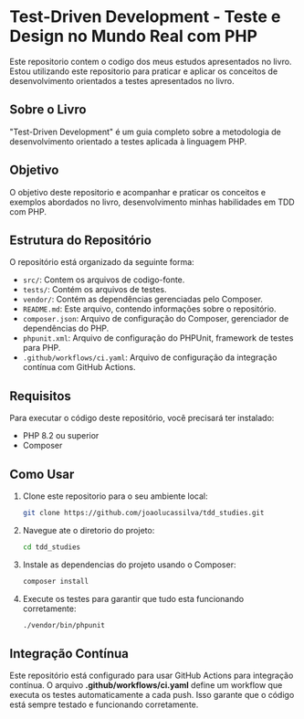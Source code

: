 # Test-Driven Development - Teste e Design no Mundo Real com PHP

Este repositorio contem o codigo dos meus estudos apresentados no livro.
 Estou utilizando este repositorio para praticar e aplicar os conceitos de desenvolvimento orientados a testes apresentados no livro. 

 ## Sobre o Livro
 "Test-Driven Development" é um guia completo sobre a metodologia de desenvolvimento orientado a testes aplicada à linguagem PHP. 

 ## Objetivo
 O objetivo deste repositorio e acompanhar e praticar os conceitos e exemplos abordados no livro, desenvolvimento minhas habilidades em TDD com PHP.

## Estrutura do Repositório
O repositório está organizado da seguinte forma:  

- `src/`: Contem os arquivos de codigo-fonte.
- `tests/`: Contém os arquivos de testes.
- `vendor/`: Contém as dependências gerenciadas pelo Composer.
- `README.md`: Este arquivo, contendo informações sobre o repositório.
- `composer.json`: Arquivo de configuração do Composer, gerenciador de dependências do PHP.
- `phpunit.xml`: Arquivo de configuração do PHPUnit, framework de testes para PHP.
- `.github/workflows/ci.yaml`: Arquivo de configuração da integração contínua com GitHub Actions.

## Requisitos
Para executar o código deste repositório, você precisará ter instalado:
- PHP 8.2 ou superior
- Composer

 ## Como Usar
 1. Clone este repositorio para o seu ambiente local:
    ```sh
    git clone https://github.com/joaolucassilva/tdd_studies.git
    ```
 3. Navegue ate o diretorio do projeto:
    ```sh
    cd tdd_studies
    ```
 5. Instale as dependencias do projeto usando o Composer:
    ```sh
    composer install
    ```
 7. Execute os testes para garantir que tudo esta funcionando corretamente:
    ```sh
    ./vendor/bin/phpunit
    ```

## Integração Contínua
Este repositório está configurado para usar GitHub Actions para integração contínua. 
O arquivo **.github/workflows/ci.yaml** define um workflow que executa os testes automaticamente a cada push. 
Isso garante que o código está sempre testado e funcionando corretamente.


